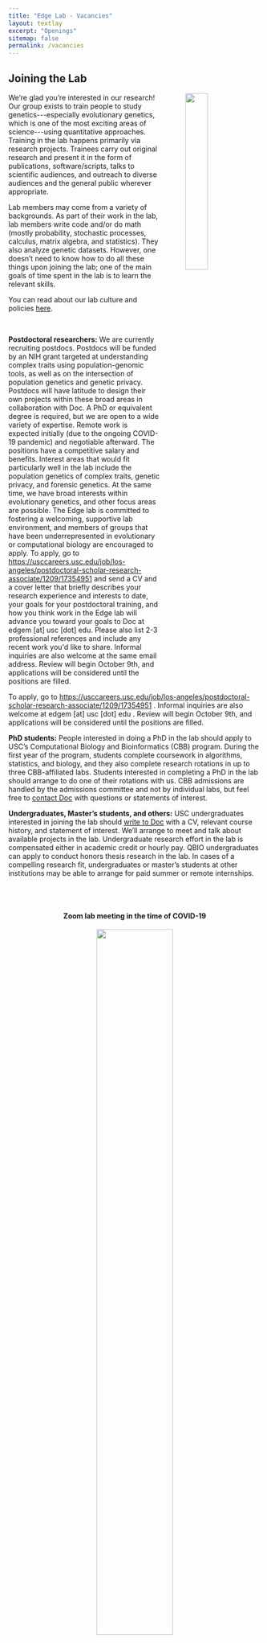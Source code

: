 ```yaml
---
title: "Edge Lab - Vacancies"
layout: textlay
excerpt: "Openings"
sitemap: false
permalink: /vacancies
---
```





<h2><b>Joining the Lab</b></h2>



  <img src="{{ site.url }}{{ site.baseurl }}/images/collage.jpg" class="img-responsive" width="30%" style="float: right; margin-left:50px;"/>

We’re glad you’re interested in our research! Our group exists to train people to study genetics---especially evolutionary genetics, which is one of the most exciting areas of science---using quantitative approaches. Training in the lab happens primarily via research projects. Trainees carry out original research and present it in the form of publications, software/scripts, talks to scientific audiences, and outreach to diverse audiences and the general public wherever appropriate. 

Lab members may come from a variety of backgrounds. As part of their work in the lab, lab members write code and/or do math (mostly probability, stochastic processes, calculus, matrix algebra, and statistics). They also analyze genetic datasets. However, one doesn’t need to know how to do all these things upon joining the lab; one of the main goals of time spent in the lab is to learn the relevant skills. 

You can read about our lab culture and policies [here]({{site.url}}{{site.baseurl}}/culture).

<br>

<b>Postdoctoral researchers:</b> We are currently recruiting postdocs. Postdocs will be funded by an NIH grant targeted at understanding complex traits using population-genomic tools, as well as on the intersection of population genetics and genetic privacy. Postdocs will have latitude to design their own projects within these broad areas in collaboration with Doc. A PhD or equivalent degree is required, but we are open to a wide variety of expertise. Remote work is expected initially (due to the ongoing COVID-19
pandemic) and negotiable afterward. The positions have a competitive salary and benefits. Interest areas that would fit particularly well in the lab include the population genetics of complex traits, genetic privacy, and forensic genetics. At the same time, we have broad interests within evolutionary genetics, and other focus areas are possible. The Edge lab is committed to fostering a welcoming, supportive lab environment, and members of groups that have been underrepresented in evolutionary or computational biology are encouraged to apply. To apply, go to https://usccareers.usc.edu/job/los-angeles/postdoctoral-scholar-research-associate/1209/17354951 and send a CV and a cover letter that briefly describes your research experience and interests to date, your goals for your postdoctoral training, and how you think work in the Edge lab will advance you toward your goals to Doc at edgem [at] usc [dot] edu. Please also list 2-3 professional references and include any recent work you'd like to share.  Informal inquiries are also welcome at the same email address. Review will begin October 9th, and applications will be considered until the positions are filled. 




To apply, go to
https://usccareers.usc.edu/job/los-angeles/postdoctoral-scholar-research-associate/1209/17354951
. Informal inquiries are also welcome at edgem [at] usc [dot] edu . Review
will begin October 9th, and applications will be considered until the
positions are filled.


<b>PhD students:</b> People interested in doing a PhD in the lab should apply to USC’s Computational Biology and Bioinformatics (CBB) program. During the first year of the program, students complete coursework in algorithms, statistics, and biology, and they also complete research rotations in up to three CBB-affiliated labs. Students interested in completing a PhD in the lab should arrange to do one of their rotations with us. CBB admissions are handled by the admissions committee and not by individual labs, but feel free to <a href = "mailto: edgem@usc.edu">contact Doc</a> with questions or statements of interest.

<b>Undergraduates, Master’s students, and others:</b> USC undergraduates interested in joining the lab should <a href = "mailto: edgem@usc.edu">write to Doc</a>  with a CV, relevant course history, and statement of interest. We’ll arrange to meet and talk about available projects in the lab. Undergraduate research effort in the lab is compensated either in academic credit or hourly pay. QBIO undergraduates can apply to conduct honors thesis research in the lab. In cases of a compelling research fit, undergraduates or master’s students at other institutions may be able to arrange for paid summer or remote internships.



<br>
<br>
<center><h4><b>Zoom lab meeting in the time of COVID-19</b></h4></center>
<figure>
<center><img src="{{ site.url }}{{ site.baseurl }}/images/zoom.jpg" width="60%"></center>
</figure>

<br>






